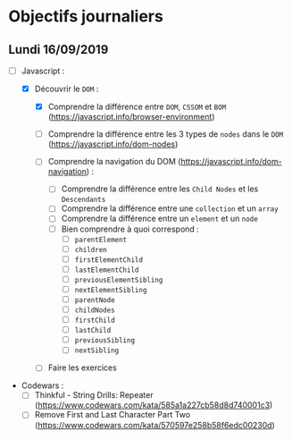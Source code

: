 # Objectifs journaliers

## Lundi 16/09/2019

- [ ] Javascript :

  - [x] Découvrir le `DOM` :

    - [x] Comprendre la différence entre `DOM`, `CSSOM` et `BOM` (https://javascript.info/browser-environment)

    - [ ] Comprendre la différence entre les 3 types de `nodes` dans le `DOM` (https://javascript.info/dom-nodes)

    - [ ] Comprendre la navigation du DOM (https://javascript.info/dom-navigation) :
      - [ ] Comprendre la différence entre les `Child Nodes` et les `Descendants`
      - [ ] Comprendre la différence entre une `collection` et un `array`
      - [ ] Comprendre la différence entre un `element` et un `node`
      - [ ] Bien comprendre à quoi correspond :
        - [ ] `parentElement`
        - [ ] `children`
        - [ ] `firstElementChild`
        - [ ] `lastElementChild`
        - [ ] `previousElementSibling`
        - [ ] `nextElementSibling`
        - [ ] `parentNode`
        - [ ] `childNodes`
        - [ ] `firstChild`
        - [ ] `lastChild`
        - [ ] `previousSibling`
        - [ ] `nextSibling`
    - [ ] Faire les exercices

* Codewars :
  - [ ] Thinkful - String Drills: Repeater (https://www.codewars.com/kata/585a1a227cb58d8d740001c3)
  - [ ] Remove First and Last Character Part Two (https://www.codewars.com/kata/570597e258b58f6edc00230d)
